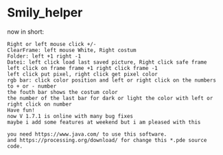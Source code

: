 # Smily_helper

now in short:

    Right or left mouse click +/-
    ClearFrame: left mouse White, Right costum
    Folder: left +1 right -1
    Datei: left click load last saved picture, Right click safe frame
    left click on frame frame +1 right click frame -1
    left click put pixel, right click get pixel color
    rgb bar: click color position and left or right click on the numbers to + or - number
    the fouth bar shows the costum color
    the number of the last bar for dark or light the color with left or right click on number
    Have fun!
    now V 1.7.1 is online with many bug fixes
    maybe i add some features at weekend but i am pleased with this
    
    you need https://www.java.com/ to use this software.
    and https://processing.org/download/ for change this *.pde source code.
    
